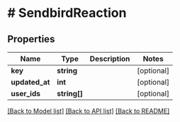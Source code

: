 # # SendbirdReaction

## Properties

Name | Type | Description | Notes
------------ | ------------- | ------------- | -------------
**key** | **string** |  | [optional]
**updated_at** | **int** |  | [optional]
**user_ids** | **string[]** |  | [optional]

[[Back to Model list]](../../README.md#models) [[Back to API list]](../../README.md#endpoints) [[Back to README]](../../README.md)
